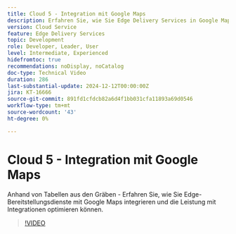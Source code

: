 ```yaml
---
title: Cloud 5 - Integration mit Google Maps
description: Erfahren Sie, wie Sie Edge Delivery Services in Google Maps integrieren.
version: Cloud Service
feature: Edge Delivery Services
topic: Development
role: Developer, Leader, User
level: Intermediate, Experienced
hidefromtoc: true
recommendations: noDisplay, noCatalog
doc-type: Technical Video
duration: 286
last-substantial-update: 2024-12-12T00:00:00Z
jira: KT-16666
source-git-commit: 891fd1cfdcb82a6d4f1bb031cfa11893a69d0546
workflow-type: tm+mt
source-wordcount: '43'
ht-degree: 0%

---
```



# Cloud 5 - Integration mit Google Maps

Anhand von Tabellen aus den Gräben - Erfahren Sie, wie Sie Edge-Bereitstellungsdienste mit Google Maps integrieren und die Leistung mit Integrationen optimieren können.

>[!VIDEO](https://video.tv.adobe.com/v/3440977/?learn=on&enablevpops)

